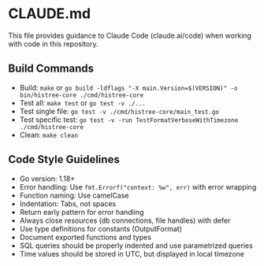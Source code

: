 # CLAUDE.md

This file provides guidance to Claude Code (claude.ai/code) when working with code in this repository.

## Build Commands
- Build: `make` or `go build -ldflags "-X main.Version=$(VERSION)" -o bin/histree-core ./cmd/histree-core`
- Test all: `make test` or `go test -v ./...`
- Test single file: `go test -v ./cmd/histree-core/main_test.go`
- Test specific test: `go test -v -run TestFormatVerboseWithTimezone ./cmd/histree-core`
- Clean: `make clean`

## Code Style Guidelines
- Go version: 1.18+
- Error handling: Use `fmt.Errorf("context: %w", err)` with error wrapping
- Function naming: Use camelCase
- Indentation: Tabs, not spaces
- Return early pattern for error handling
- Always close resources (db connections, file handles) with defer
- Use type definitions for constants (OutputFormat)
- Document exported functions and types
- SQL queries should be properly indented and use parametrized queries
- Time values should be stored in UTC, but displayed in local timezone